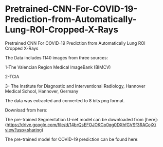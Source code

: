 # Pretrained-CNN-For-COVID-19-Prediction-from-Automatically-Lung-ROI-Cropped-X-Rays
Pretrained CNN For COVID-19 Prediction from Automatically Lung ROI Cropped X-Rays

The Data includes 1140 images from three sources:

1-The Valencian Region Medical ImageBank (BIMCV) 

2-TCIA

3- The Institute for Diagnostic and Interventional Radiology, Hannover Medical School, Hannover, Germany

The data was extracted and converted to 8 bits png format.

Download from here:

The pre-trained Segmentation U-net model can be downloaded from [here]: (https://drive.google.com/file/d/14brQsEFOJOKCo0qg0DXhfGVSf3RACojX/view?usp=sharing)

The pre-trained model for COVID-19 prediction can be found here:

